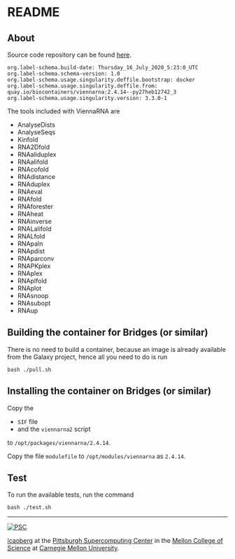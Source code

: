 # README

## About
Source code repository can be found [here](https://www.tbi.univie.ac.at/RNA/).

```
org.label-schema.build-date: Thursday_16_July_2020_5:23:0_UTC
org.label-schema.schema-version: 1.0
org.label-schema.usage.singularity.deffile.bootstrap: docker
org.label-schema.usage.singularity.deffile.from: quay.io/biocontainers/viennarna:2.4.14--py27heb12742_3
org.label-schema.usage.singularity.version: 3.3.0-1
```

The tools included with ViennaRNA are

* AnalyseDists
* AnalyseSeqs
* Kinfold
* RNA2Dfold
* RNAaliduplex
* RNAalifold
* RNAcofold
* RNAdistance
* RNAduplex
* RNAeval
* RNAfold
* RNAforester
* RNAheat
* RNAinverse
* RNALalifold
* RNALfold
* RNApaln
* RNApdist
* RNAparconv
* RNAPKplex
* RNAplex
* RNAplfold
* RNAplot
* RNAsnoop
* RNAsubopt
* RNAup

## Building the container for Bridges (or similar)
There is no need to build a container, because an image is already available from the Galaxy project, hence all you need to do is run

```
bash ./pull.sh
```

## Installing the container on Bridges (or similar)
Copy the

* `SIF` file
* and the `viennarna2` script

to `/opt/packages/viennarna/2.4.14`.

Copy the file `modulefile` to `/opt/modules/viennarna` as `2.4.14`.

## Test
To run the available tests, run the command

```
bash ./test.sh
```

---
[![PSC](http://www.andrew.cmu.edu/user/icaoberg/images/logos/psc.png)](http://www.psc.edu)

[icaoberg](http://www.andrew.cmu.edu/~icaoberg) at the [Pittsburgh Supercomputing Center](http://www.psc.edu) in the [Mellon College of Science](https://www.cmu.edu/mcs/) at [Carnegie Mellon University](http://www.cmu.edu).
